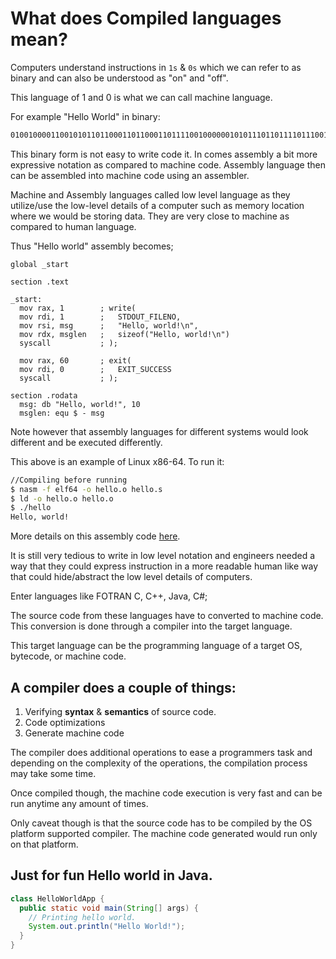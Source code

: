 # What does Compiled languages mean?

Computers understand instructions in `1s` & `0s` which we can refer to as binary and can also be understood as "on" and "off".

This language of 1 and 0 is what we can call machine language.

For example "Hello World" in binary:

```md
010010000110010101101100011011000110111100100000010101110110111101110010 0110110001100100
```

This binary form is not easy to write code it. In comes assembly a bit more expressive notation as compared to machine code. Assembly language then can be assembled into machine code using an assembler.

Machine and Assembly languages called low level language as they utilize/use the low-level details of a computer such as memory location where we would be storing data. They are very close to machine as compared to human language.

Thus "Hello world" assembly becomes;

```assembly
global _start

section .text

_start:
  mov rax, 1        ; write(
  mov rdi, 1        ;   STDOUT_FILENO,
  mov rsi, msg      ;   "Hello, world!\n",
  mov rdx, msglen   ;   sizeof("Hello, world!\n")
  syscall           ; );

  mov rax, 60       ; exit(
  mov rdi, 0        ;   EXIT_SUCCESS
  syscall           ; );

section .rodata
  msg: db "Hello, world!", 10
  msglen: equ $ - msg
```

Note however that assembly languages for different systems would look different and be executed differently.

This above is an example of Linux x86-64. To run it:

```bash
//Compiling before running
$ nasm -f elf64 -o hello.o hello.s
$ ld -o hello.o hello.o
$ ./hello
Hello, world!
```

More details on this assembly code [here](https://jameshfisher.com/2018/03/10/linux-assembly-hello-world.html).

It is still very tedious to write in low level notation and engineers needed a way that they could express instruction in a more readable human like way that could hide/abstract the low level details of computers.

Enter languages like FOTRAN C, C++, Java, C#;

The source code from these languages have to converted to machine code. This conversion is done through a compiler into the target language.

This target language can be the programming language of a target OS, bytecode, or machine code.

## A **compiler** does a couple of things:

1. Verifying **syntax** & **semantics** of source code.
2. Code optimizations
3. Generate machine code

The compiler does additional operations to ease a programmers task and depending on the complexity of the operations, the compilation process may take some time.

Once compiled though, the machine code execution is very fast and can be run anytime any amount of times.

Only caveat though is that the source code has to be compiled by the OS platform supported compiler. The machine code generated would run only on that platform.

## Just for fun Hello world in Java.

```java
class HelloWorldApp {
  public static void main(String[] args) {
    // Printing hello world.
    System.out.println("Hello World!");
  }
}
```